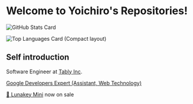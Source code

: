 # Welcome to Yoichiro's Repositories!

![GitHub Stats Card](https://github-readme-stats.vercel.app/api?username=yoichiro)

![Top Languages Card (Compact layout)](https://github-readme-stats.vercel.app/api/top-langs/?username=yoichiro&layout=compact)


## Self introduction

Software Engineer at [Tably Inc](https://tably.rocks).

[Google Developers Expert (Assistant, Web Technology)](https://developers.google.com/community/experts/directory/profile/profile-yoichiro-tanaka)

[🌙 Lunakey Mini](https://kochikeyboard.stores.jp/items/605ab0a6baeb3a0ff29252a2) now on sale

